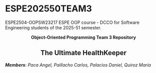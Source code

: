 # ESPE202550TEAM3

ESPE2504-OOPSW23217 ESPE OOP course - DCCO for Software Engineering students of the 2025-51 semester.

<div align="center">
  <strong>Object-Oriented Programming Team 3 Repository</strong>
  <h2><strong>The Ultimate HealthKeeper</strong></h2>
</div>

***Members***: *Paca Angel, Paillacho Carlos, Palacios Daniel, Quiroz María*

